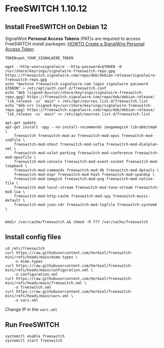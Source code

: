 # FreeSWITCH 1.10.12

## Install FreeSWITCH on Debian 12

SignalWire **Personal Access Tokens** (PAT)s are required to access FreeSWITCH install packages: [HOWTO Create a SignalWire Personal Access Token](https://freeswitch.org/confluence/display/FREESWITCH/HOWTO+Create+a+SignalWire+Personal+Access+Token).

	TOKEN=pat_YOUR_SIGNALWIRE_TOKEN

	wget --http-user=signalwire --http-password=$TOKEN -O /usr/share/keyrings/signalwire-freeswitch-repo.gpg https://freeswitch.signalwire.com/repo/deb/debian-release/signalwire-freeswitch-repo.gpg
	echo "machine freeswitch.signalwire.com login signalwire password $TOKEN" > /etc/apt/auth.conf.d/freeswitch.conf
	echo "deb [signed-by=/usr/share/keyrings/signalwire-freeswitch-repo.gpg] https://freeswitch.signalwire.com/repo/deb/debian-release/ `lsb_release -sc` main" > /etc/apt/sources.list.d/freeswitch.list
	echo "deb-src [signed-by=/usr/share/keyrings/signalwire-freeswitch-repo.gpg] https://freeswitch.signalwire.com/repo/deb/debian-release/ `lsb_release -sc` main" >> /etc/apt/sources.list.d/freeswitch.list

	apt-get update
	apt-get install -qqy --no-install-recommends imagemagick librabbitmq4 \
		freeswitch freeswitch-mod-av freeswitch-mod-opus freeswitch-mod-sndfile \
		freeswitch-mod-shout freeswitch-mod-sofia freeswitch-mod-dialplan-xml \
		freeswitch-mod-valet-parking freeswitch-mod-conference freeswitch-mod-opusfile \
		freeswitch-mod-console freeswitch-mod-event-socket freeswitch-mod-loopback \
		freeswitch-mod-commands freeswitch-mod-db freeswitch-mod-dptools \
		freeswitch-mod-expr freeswitch-mod-hash freeswitch-mod-spandsp \
		freeswitch-mod-imagick freeswitch-mod-png freeswitch-mod-native-file \
		freeswitch-mod-local-stream freeswitch-mod-tone-stream freeswitch-mod-lua \
		freeswitch-mod-http-cache freeswitch-mod-spy freeswitch-music-default \
		freeswitch-mod-json-cdr freeswitch-mod-logfile freeswitch-systemd \


	mkdir /var/cache/freeswitch && chmod -R 777 /var/cache/freeswitch

## Install config files

    cd /etc/freeswitch
    curl https://raw.githubusercontent.com/herbiel/freeswitch-mini/refs/heads/main/mime.types \
        -o mime.types
    curl https://raw.githubusercontent.com/herbiel/freeswitch-mini/refs/heads/main/configuration.xml \
        -o configuration.xml
    curl https://raw.githubusercontent.com/herbiel/freeswitch-mini/refs/heads/main/freeswitch.xml \
        -o freeswitch.xml
    curl https://raw.githubusercontent.com/herbiel/freeswitch-mini/refs/heads/main/vars.xml \
        -o vars.xml

Change IP in the `vars.xml`

## Run FreeSWITCH

    systemctl enable freeswitch
    systemctl start freeswitch

